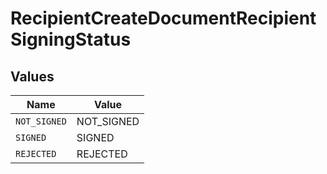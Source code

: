 # RecipientCreateDocumentRecipientSigningStatus


## Values

| Name         | Value        |
| ------------ | ------------ |
| `NOT_SIGNED` | NOT_SIGNED   |
| `SIGNED`     | SIGNED       |
| `REJECTED`   | REJECTED     |